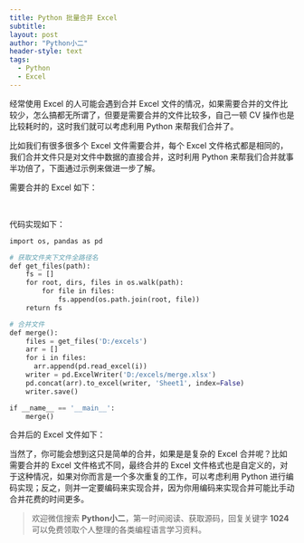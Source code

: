 ```yaml
---
title: Python 批量合并 Excel
subtitle: 
layout: post
author: "Python小二"
header-style: text
tags:
  - Python
  - Excel
---
```


经常使用 Excel 的人可能会遇到合并 Excel 文件的情况，如果需要合并的文件比较少，怎么搞都无所谓了，但要是需要合并的文件比较多，自己一顿 CV 操作也是比较耗时的，这时我们就可以考虑利用 Python 来帮我们合并了。

比如我们有很多很多个 Excel 文件需要合并，每个 Excel 文件格式都是相同的，我们合并文件只是对文件中数据的直接合并，这时利用 Python 来帮我们合并就事半功倍了，下面通过示例来做进一步了解。

需要合并的 Excel 如下：

​[](https://imgconvert.csdnimg.cn/aHR0cHM6Ly9tbWJpei5xcGljLmNuL21tYml6X3BuZy9QdlA2cWpVcHZJb0w4OUdaeGNzYmQzNFBGOGExbmhpYUJBaWNWMUFnR0l1TXZ1aGxNRlVkR2NyZmdQMm5od0tDOGp4aWFGNmdROFg5TDRDajZSVFdTejdOQS82NDA?x-oss-process=image/format,png)

代码实现如下：

```python
import os, pandas as pd

# 获取文件夹下文件全路径名
def get_files(path):
    fs = []
    for root, dirs, files in os.walk(path):
        for file in files:
            fs.append(os.path.join(root, file))
    return fs

# 合并文件
def merge():
    files = get_files('D:/excels')
    arr = []
    for i in files:
      arr.append(pd.read_excel(i))
    writer = pd.ExcelWriter('D:/excels/merge.xlsx')
    pd.concat(arr).to_excel(writer, 'Sheet1', index=False)
    writer.save()

if __name__ == '__main__':
    merge()
```

合并后的 Excel 文件如下：

[](https://imgconvert.csdnimg.cn/aHR0cHM6Ly9tbWJpei5xcGljLmNuL21tYml6X3BuZy9QdlA2cWpVcHZJb0w4OUdaeGNzYmQzNFBGOGExbmhpYUJPOU81aGhxamlhSExjOEs5VHlNSEhXdGx0OWtuYnh6c2liMHVlMHB4WWZvRXZEdnRDdFNsTk1zQS82NDA?x-oss-process=image/format,png)

当然了，你可能会想到这只是简单的合并，如果是是复杂的 Excel 合并呢？比如需要合并的 Excel 文件格式不同，最终合并的 Excel 文件格式也是自定义的，对于这种情况，如果对你而言是一个多次重复的工作，可以考虑利用 Python 进行编码实现；反之，则并一定要编码来实现合并，因为你用编码来实现合并可能比手动合并花费的时间更多。

> 欢迎微信搜索 **Python小二**，第一时间阅读、获取源码，回复关键字 **1024** 可以免费领取个人整理的各类编程语言学习资料。